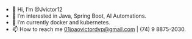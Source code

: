 - 👋 Hi, I’m @Jvictor12
- 👀 I’m interested in Java, Spring Boot, AI Automations.
- 🌱 I’m currently docker and kubernetes. 
- 📫 How to reach me 01joaovictordvp@gmail.com | (74) 9 8875-2030.

<!---
Jvictor12/Jvictor12 is a ✨ special ✨ repository because its `README.md` (this file) appears on your GitHub profile.
You can click the Preview link to take a look at your changes.
--->
